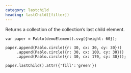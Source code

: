 ```yaml
---
category: lastchild
heading: lastChild([filter])
---
```


Returns a collection of the collection’s last child element.

    var paper = Pablo(demoElement).svg({height: 60});

    paper.append(Pablo.circle({r: 30, cx: 30, cy: 30}))
         .append(Pablo.circle({r: 30, cx: 100, cy: 30}))
         .append(Pablo.circle({r: 30, cx: 170, cy: 30}));

    paper.lastChild().attr({'fill':'green'})
